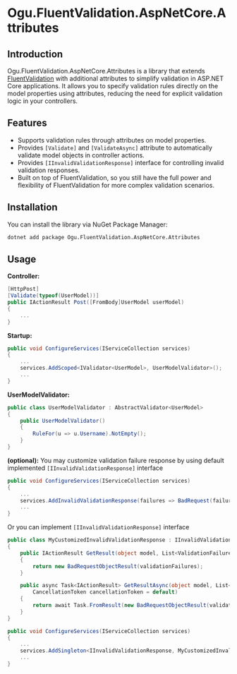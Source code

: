 # Ogu.FluentValidation.AspNetCore.Attributes

## Introduction

Ogu.FluentValidation.AspNetCore.Attributes is a library that extends [FluentValidation](https://github.com/FluentValidation/FluentValidation) with additional attributes to simplify validation in ASP.NET Core applications. It allows you to specify validation rules directly on the model properties using attributes, reducing the need for explicit validation logic in your controllers.

## Features

- Supports validation rules through attributes on model properties.
- Provides `[Validate]` and `[ValidateAsync]` attribute to automatically validate model objects in controller actions.
- Provides `[IInvalidValidationResponse]` interface for controlling invalid validation responses.
- Built on top of FluentValidation, so you still have the full power and flexibility of FluentValidation for more complex validation scenarios.

## Installation

You can install the library via NuGet Package Manager:

```bash
dotnet add package Ogu.FluentValidation.AspNetCore.Attributes
```
## Usage

**Controller:**
```csharp
[HttpPost]
[Validate(typeof(UserModel))]
public IActionResult Post([FromBody]UserModel userModel)
{
    ...
}
```

**Startup:**
```csharp
public void ConfigureServices(IServiceCollection services)
{
    ...
    services.AddScoped<IValidator<UserModel>, UserModelValidator>();
    ...
}
```

**UserModelValidator:**
```csharp
public class UserModelValidator : AbstractValidator<UserModel>
{
    public UserModelValidator()
    {
        RuleFor(u => u.Username).NotEmpty();
    }
}
```

**(optional):**
You may customize validation failure response by using default implemented `[IInvalidValidationResponse]` interface 
```csharp
public void ConfigureServices(IServiceCollection services)
{
    ...
    services.AddInvalidValidationResponse(failures => BadRequest(failures));
    ...
}
```

Or you can implement `[IInvalidValidationResponse]` interface
```csharp
public class MyCustomizedInvalidValidationResponse : IInvalidValidationResponse
{
    public IActionResult GetResult(object model, List<ValidationFailure> validationFailures)
    {
        return new BadRequestObjectResult(validationFailures);
    }

    public async Task<IActionResult> GetResultAsync(object model, List<ValidationFailure> validationFailures,
        CancellationToken cancellationToken = default)
    {
        return await Task.FromResult(new BadRequestObjectResult(validationFailures));
    }
}
```
```csharp
public void ConfigureServices(IServiceCollection services)
{
    ...
    services.AddSingleton<IInvalidValidationResponse, MyCustomizedInvalidValidationResponse>();
    ...
}
```


